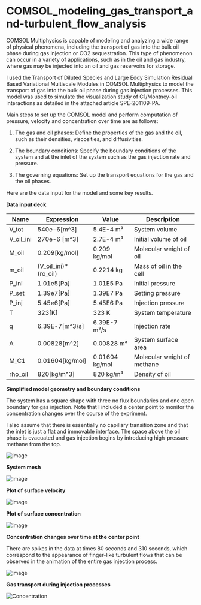 # COMSOL_modeling_gas_transport_and-turbulent_flow_analysis

COMSOL Multiphysics is capable of modeling and analyzing a wide range of physical phenomena, including the transport of gas into the bulk oil phase during gas injection or CO2 sequestration. This type of phenomenon can occur in a variety of applications, such as in the oil and gas industry, where gas may be injected into an oil and gas reservoirs for storage.


I used the Transport of Diluted Species and Large Eddy Simulation Residual Based Variational Multiscale Modules in COMSOL Multiphysics to model the transport of gas into the bulk oil phase during gas injection processes. This model was used to simulate the visualization study of C1/Montney-oil interactions as detailed in the attached article SPE-201109-PA.


Main steps to set up the COMSOL model and perform computation of pressure, velocity and concentration over time are as follows:


1.	The gas and oil phases: Define the properties of the gas and the oil, such as their densities, viscosities, and diffusivities.


2.	The boundary conditions: Specify the boundary conditions of the system and at the inlet of the system such as the gas injection rate and pressure.


3.	The governing equations: Set up the transport equations for the gas and the oil phases.

Here are the data input for the model and some key results.

**Data input deck**

| Name     | Expression      | Value     |  Description     |
| ------------- | ------------- | -------- | --------- |
| V_tot	| 540e-6[m^3]	| 5.4E-4 m³	| System volume |
| V_oil_ini	| 270e-6 [m^3] |	2.7E-4 m³	| Initial volume of oil |
| M_oil	| 0.209[kg/mol]	| 0.209 kg/mol	| Molecular weight of oil |
| m_oil	| (V_oil_ini)*(ro_oil)	| 0.2214 kg	| Mass of oil in the cell |
| P_ini	| 1.01e5[Pa]	| 1.01E5 Pa	| Initial pressure |
| P_set	| 1.39e7[Pa]	| 1.39E7 Pa	| Setting pressure |
| P_inj	| 5.45e6[Pa]	| 5.45E6 Pa	| Injection pressure |
| T	| 323[K]	| 323 K	| System temperature |
| q	| 6.39E-7[m^3/s]	| 6.39E-7 m³/s	| Injection rate |
| A	| 0.00828[m^2]	| 0.00828 m²	| System surface area |
| M_C1	| 0.01604[kg/mol]	| 0.01604 kg/mol	| Molecular weight of methane |
| rho_oil	| 820[kg/m^3]	| 820 kg/m³	| Density of oil |

**Simplified model geometry and boundary conditions**

The system has a square shape with three no flux boundaries and one open boundary for gas injection. Note that I included a center point to monitor the concentration changes over the course of the expriment.

I also assume that there is essentially no capillary transition zone and that the inlet is just a flat and immovable interface. The space above the oil phase is evacuated and gas injection begins by introducing high-pressure methane from the top. 

![image](https://user-images.githubusercontent.com/86640902/209224995-e8b3694d-72ee-4be6-929b-c5ce27587587.png)

**System mesh**

![image](https://user-images.githubusercontent.com/86640902/209035793-a851118e-5062-49fb-9109-b1cb3a2bf08c.png)

**Plot of surface velocity**

![image](https://user-images.githubusercontent.com/86640902/209023584-7cbfe43e-4d45-42a0-a5d9-37900b8e2c1e.png)

**Plot of surface concentration**

![image](https://user-images.githubusercontent.com/86640902/209023651-0cb2ebe5-e095-41e1-9bd9-f9cdf65746fe.png)

**Concentration changes over time at the center point**

There are spikes in the data at times 80 seconds and 310 seconds, which correspond to the appearance of finger-like turbulent flows that can be observed in the animation of the entire gas injection process.

![image](https://user-images.githubusercontent.com/86640902/209028214-8a301ccb-f133-4c1b-949b-7b758372cb2f.png)

**Gas transport during injection processes**

![Concentration](https://user-images.githubusercontent.com/86640902/209023203-4f951c5c-2070-406c-b8a9-1de68f5b3a5c.gif)

